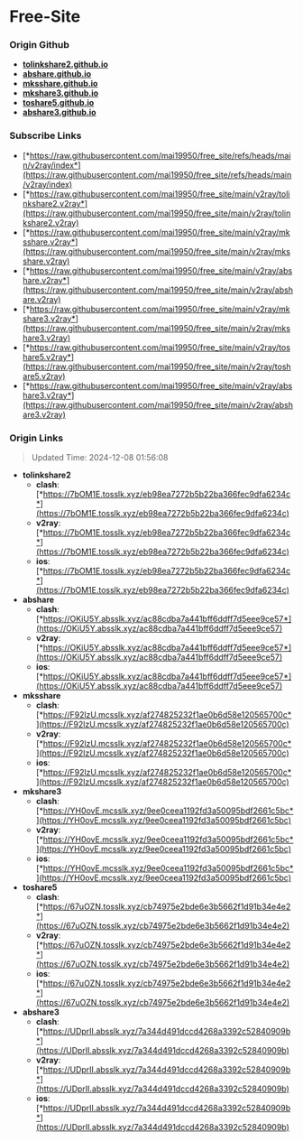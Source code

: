 # Free-Site

### Origin Github

- [**tolinkshare2.github.io**](https://github.com/tolinkshare2/tolinkshare2.github.io)
- [**abshare.github.io**](https://github.com/abshare/abshare.github.io)
- [**mksshare.github.io**](https://github.com/mksshare/mksshare.github.io)
- [**mkshare3.github.io**](https://github.com/mkshare3/mkshare3.github.io)
- [**toshare5.github.io**](https://github.com/toshare5/toshare5.github.io)
- [**abshare3.github.io**](https://github.com/abshare3/abshare3.github.io)

### Subscribe Links

- [*https://raw.githubusercontent.com/mai19950/free_site/refs/heads/main/v2ray/index*](https://raw.githubusercontent.com/mai19950/free_site/refs/heads/main/v2ray/index)
- [*https://raw.githubusercontent.com/mai19950/free_site/main/v2ray/tolinkshare2.v2ray*](https://raw.githubusercontent.com/mai19950/free_site/main/v2ray/tolinkshare2.v2ray)
- [*https://raw.githubusercontent.com/mai19950/free_site/main/v2ray/mksshare.v2ray*](https://raw.githubusercontent.com/mai19950/free_site/main/v2ray/mksshare.v2ray)
- [*https://raw.githubusercontent.com/mai19950/free_site/main/v2ray/abshare.v2ray*](https://raw.githubusercontent.com/mai19950/free_site/main/v2ray/abshare.v2ray)
- [*https://raw.githubusercontent.com/mai19950/free_site/main/v2ray/mkshare3.v2ray*](https://raw.githubusercontent.com/mai19950/free_site/main/v2ray/mkshare3.v2ray)
- [*https://raw.githubusercontent.com/mai19950/free_site/main/v2ray/toshare5.v2ray*](https://raw.githubusercontent.com/mai19950/free_site/main/v2ray/toshare5.v2ray)
- [*https://raw.githubusercontent.com/mai19950/free_site/main/v2ray/abshare3.v2ray*](https://raw.githubusercontent.com/mai19950/free_site/main/v2ray/abshare3.v2ray)

### Origin Links

> Updated Time: 2024-12-08 01:56:08

- **tolinkshare2**
  - **clash**: [*https://7bOM1E.tosslk.xyz/eb98ea7272b5b22ba366fec9dfa6234c*](https://7bOM1E.tosslk.xyz/eb98ea7272b5b22ba366fec9dfa6234c)
  - **v2ray**: [*https://7bOM1E.tosslk.xyz/eb98ea7272b5b22ba366fec9dfa6234c*](https://7bOM1E.tosslk.xyz/eb98ea7272b5b22ba366fec9dfa6234c)
  - **ios**: [*https://7bOM1E.tosslk.xyz/eb98ea7272b5b22ba366fec9dfa6234c*](https://7bOM1E.tosslk.xyz/eb98ea7272b5b22ba366fec9dfa6234c)
- **abshare**
  - **clash**: [*https://OKiU5Y.absslk.xyz/ac88cdba7a441bff6ddff7d5eee9ce57*](https://OKiU5Y.absslk.xyz/ac88cdba7a441bff6ddff7d5eee9ce57)
  - **v2ray**: [*https://OKiU5Y.absslk.xyz/ac88cdba7a441bff6ddff7d5eee9ce57*](https://OKiU5Y.absslk.xyz/ac88cdba7a441bff6ddff7d5eee9ce57)
  - **ios**: [*https://OKiU5Y.absslk.xyz/ac88cdba7a441bff6ddff7d5eee9ce57*](https://OKiU5Y.absslk.xyz/ac88cdba7a441bff6ddff7d5eee9ce57)
- **mksshare**
  - **clash**: [*https://F92lzU.mcsslk.xyz/af274825232f1ae0b6d58e120565700c*](https://F92lzU.mcsslk.xyz/af274825232f1ae0b6d58e120565700c)
  - **v2ray**: [*https://F92lzU.mcsslk.xyz/af274825232f1ae0b6d58e120565700c*](https://F92lzU.mcsslk.xyz/af274825232f1ae0b6d58e120565700c)
  - **ios**: [*https://F92lzU.mcsslk.xyz/af274825232f1ae0b6d58e120565700c*](https://F92lzU.mcsslk.xyz/af274825232f1ae0b6d58e120565700c)
- **mkshare3**
  - **clash**: [*https://YH0ovE.mcsslk.xyz/9ee0ceea1192fd3a50095bdf2661c5bc*](https://YH0ovE.mcsslk.xyz/9ee0ceea1192fd3a50095bdf2661c5bc)
  - **v2ray**: [*https://YH0ovE.mcsslk.xyz/9ee0ceea1192fd3a50095bdf2661c5bc*](https://YH0ovE.mcsslk.xyz/9ee0ceea1192fd3a50095bdf2661c5bc)
  - **ios**: [*https://YH0ovE.mcsslk.xyz/9ee0ceea1192fd3a50095bdf2661c5bc*](https://YH0ovE.mcsslk.xyz/9ee0ceea1192fd3a50095bdf2661c5bc)
- **toshare5**
  - **clash**: [*https://67uOZN.tosslk.xyz/cb74975e2bde6e3b5662f1d91b34e4e2*](https://67uOZN.tosslk.xyz/cb74975e2bde6e3b5662f1d91b34e4e2)
  - **v2ray**: [*https://67uOZN.tosslk.xyz/cb74975e2bde6e3b5662f1d91b34e4e2*](https://67uOZN.tosslk.xyz/cb74975e2bde6e3b5662f1d91b34e4e2)
  - **ios**: [*https://67uOZN.tosslk.xyz/cb74975e2bde6e3b5662f1d91b34e4e2*](https://67uOZN.tosslk.xyz/cb74975e2bde6e3b5662f1d91b34e4e2)
- **abshare3**
  - **clash**: [*https://UDprII.absslk.xyz/7a344d491dccd4268a3392c52840909b*](https://UDprII.absslk.xyz/7a344d491dccd4268a3392c52840909b)
  - **v2ray**: [*https://UDprII.absslk.xyz/7a344d491dccd4268a3392c52840909b*](https://UDprII.absslk.xyz/7a344d491dccd4268a3392c52840909b)
  - **ios**: [*https://UDprII.absslk.xyz/7a344d491dccd4268a3392c52840909b*](https://UDprII.absslk.xyz/7a344d491dccd4268a3392c52840909b)
